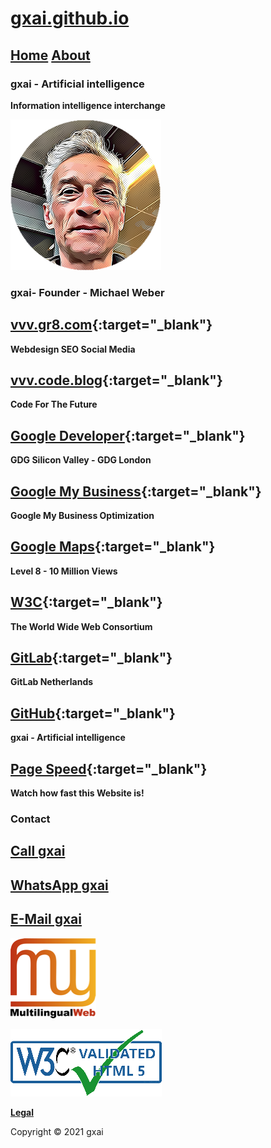 # **[gxai.github.io](https://gxai.github.io)**
## **[Home](https://gxai.github.io)**  **[About](https://gxai.github.io/About)**
### **gxai - Artificial intelligence**
**Information intelligence interchange**

<img alt="Michael Weber" src="Michael-Weber-Web.png">

### gxai- Founder - Michael Weber

## **[vvv.gr8.com](https://vvv.gr8.com){:target="_blank"}**
**Webdesign SEO Social Media**

## **[vvv.code.blog](https://vvv.code.blog){:target="_blank"}**
**Code For The Future**

## **[Google Developer](https://www.meetup.com/en-AU/gdg-silicon-valley/members/336931816/){:target="_blank"}**
**GDG Silicon Valley - GDG London**

## **[Google My Business](https://vvv.code.blog/google-my-business/){:target="_blank"}**
**Google My Business Optimization**

## **[Google Maps](https://maps.app.goo.gl/Lnubtwco1j3RKj568){:target="_blank"}**
**Level 8 - 10 Million Views**

## **[W3C](https://www.w3.org/community/aikr/wiki/User:Michaelweber){:target="_blank"}**
**The World Wide Web Consortium**

## **[GitLab](https://gitlab.com/Netherlands){:target="_blank"}**
**GitLab Netherlands**

## **[GitHub](https://github.com/gxai){:target="_blank"}**
**gxai - Artificial intelligence**

## **[Page Speed](https://developers.google.com/speed/pagespeed/insights/?url=https%3A%2F%2Fgxai.github.io%2F&tab=desktop){:target="_blank"}**
**Watch how fast this Website is!**

### **Contact**

## **[Call gxai](tel:31687900332)**

## **[WhatsApp gxai](https://wa.me/message/JIWJISLKSAKQG1)**

## **[E-Mail gxai](mailto:vvv.gr8.com@gmail.com)**

[<img alt="Multilingual Web" src="mlw-text-128-white.png">](https://validator.w3.org/i18n-checker/check?uri=https%3A%2F%2Fgxai.github.io#validate-by-uri+)

[<img alt="W3C Validated HTML" src="20210818_132846.png">](https://validator.w3.org/nu/?doc=https://gxai.github.io)

**[Legal](https://gxai.github.io/legal)**

Copyright © 2021 gxai
